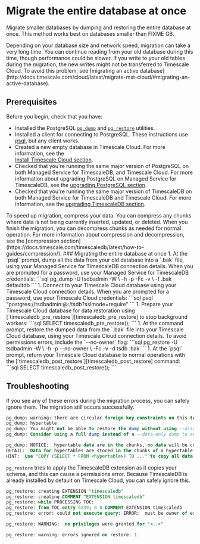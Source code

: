 # Migrate the entire database at once
Migrate smaller databases by dumping and restoring the entire database at once.
This method works best on databases smaller than FIXME&nbsp;GB.

<highlight type="warning">
Depending on your database size and network speed, migration can take a very
long time. You can continue reading from your old database during this time,
though performance could be slower. If you write to your old tables during the
migration, the new writes might not be transferred to Timescale Cloud. To avoid
this problem, see
[migrating an active database](http://docs.timescale.com/cloud/latest/migrate-mst-cloud/#migrating-an-active-database).
</highlight>

## Prerequisites
Before you begin, check that you have:
*   Installed the PostgreSQL [`pg_dump`][pg_dump] and [`pg_restore`][pg_restore]
    utilities.
*   Installed a client for connecting to PostgreSQL. These instructions use
    [psql][psql], but any client works.
*   Created a new empty database in Timescale Cloud. For more information, see the    
    [Install Timescale Cloud section][install-timescale-cloud].
*   Checked that you're running the same major version of PostgreSQL on both
    Managed Service for TimescaleDB, and Timescale Cloud. For more information about upgrading PostgreSQL on Managed Service for TimescaleDB, see the
    [upgrading PostgreSQL section][upgrading-postgresql].
*   Checked that you're running the same major version of TimescaleDB on both
    Managed Service for TimescaleDB and Timescale Cloud. For more information,
    see the [upgrading TimescaleDB section][upgrading-timescaledb].

<highlight type="note">
To speed up migration, compress your data. You can compress any chunks where
data is not being currently inserted, updated, or deleted. When you finish the
migration, you can decompress chunks as needed for normal operation. For more
information about compression and decompression, see the
[compression section](https://docs.timescale.com/timescaledb/latest/how-to-guides/compression/).
</highlight>

<procedure>
### Migrating the entire database at once
1.  At the `psql` prompt, dump all the data from your old database into a `.bak`
    file, using your Managed Service for TimescaleDB connection details. When
    you are prompted for a password, use your Managed Service for TimescaleDB
    credentials:
    ```sql
    pg_dump -U tsdbadmin -W \
    -h <mst_host> -p <mst_port> -Fc -v \
    -f <file-name>.bak defaultdb
    ```
1.  Connect to your Timescale Cloud database using your Timescale Cloud
    connection details. When you are prompted for a password, use your Timescale
    Cloud credentials:
    ```sql
    psql “postgres://tsdbadmin:<cloud_password>@<cloud_host>:<cloud_port>/tsdb?sslmode=require”
    ```
1.  Prepare your Timescale Cloud database for data restoration using
    [`timescaledb_pre_restore`][timescaledb_pre_restore] to stop background
    workers:
    ```sql
    SELECT timescaledb_pre_restore();
    ```
1.  At the command prompt, restore the dumped data from the `.bak` file into
    your Timescale Cloud database, using your Timescale Cloud connection
    details. To avoid permissions errors, include the `--no-owner` flag:
    ```sql
    pg_restore -U tsdbadmin -W \
    -h <cloud_host> -p <cloud_port> --no-owner \
    -Fc -v -d tsdb <file-name>.bak
    ```
1.  At the `psql` prompt, return your Timescale Cloud database to normal
    operations with the [`timescaledb_post_restore`][timescaledb_post_restore]
    command:
    ```sql
    SELECT timescaledb_post_restore();
    ```

</procedure>

## Troubleshooting
If you see any of these errors during the migration process, you can safely
ignore them. The migration still occurs successfully.

```sql
pg_dump: warning: there are circular foreign-key constraints on this table:
pg_dump: hypertable
pg_dump: You might not be able to restore the dump without using --disable-triggers or temporarily dropping the constraints.
pg_dump: Consider using a full dump instead of a --data-only dump to avoid this problem.
```

```sql
pg_dump: NOTICE:  hypertable data are in the chunks, no data will be copied
DETAIL:  Data for hypertables are stored in the chunks of a hypertable so COPY TO of a hypertable will not copy any data.
HINT:  Use "COPY (SELECT * FROM <hypertable>) TO ..." to copy all data in hypertable, or copy each chunk individually.
```

`pg_restore` tries to apply the TimescaleDB extension as it copies your schema,
and this can cause a permissions error. Because TimescaleDB is already installed
by default on Timescale Cloud, you can safely ignore this.

```sql
pg_restore: creating EXTENSION "timescaledb"
pg_restore: creating COMMENT "EXTENSION timescaledb"
pg_restore: while PROCESSING TOC:
pg_restore: from TOC entry 6239; 0 0 COMMENT EXTENSION timescaledb
pg_restore: error: could not execute query: ERROR:  must be owner of extension timescaledb
```

```sql
​​pg_restore: WARNING:  no privileges were granted for "<..>"
```

```sql
pg_restore: warning: errors ignored on restore: 1
```

[compression]: /timescaledb/:currentVersion:/how-to-guides/compression/
[install-timescale-cloud]: /install/:currentVersion:/installation-cloud/
[pg_dump]: https://www.postgresql.org/docs/current/app-pgdump.html
[pg_restore]: https://www.postgresql.org/docs/9.2/app-pgrestore.html
[psql]: /timescaledb/:currentVersion:/how-to-guides/connecting/psql/
[timescaledb_pre_restore]: /api/:currentVersion:/administration/timescaledb_pre_restore/
[timescaledb_post_restore]:/api/:currentVersion:/administration/timescaledb_post_restore/
[upgrading-postgresql]: https://kb-managed.timescale.com/en/articles/5368016-perform-a-postgresql-major-version-upgrade
[upgrading-timescaledb]: /timescaledb/:currentVersion:/how-to-guides/update-timescaledb/update-timescaledb-2/
